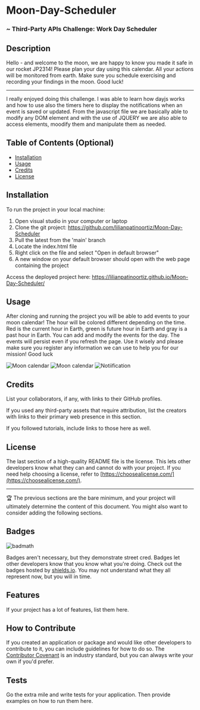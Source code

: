 # Moon-Day-Scheduler

### ~ Third-Party APIs Challenge: Work Day Scheduler

## Description

Hello - and welcome to the moon, we are happy to know you made it safe in our rocket JP2314!
Please plan your day using this calendar. All your actions will be monitored from earth.
Make sure you schedule exercising and recording your findings in the moon. Good luck!

---

I really enjoyed doing this challenge. I was able to learn how dayjs works and how to use also the timers here to display the notifications when an event is saved or updated. From the javascript file we are basically able to modify any DOM element and with the use of JQUERY we are also able to access elements, moodify them and manipulate them as needed.

## Table of Contents (Optional)

- [Installation](#installation)
- [Usage](#usage)
- [Credits](#credits)
- [License](#license)

## Installation

To run the project in your local machine:

1. Open visual studio in your computer or laptop
2. Clone the git project: https://github.com/lilianpatinoortiz/Moon-Day-Scheduler
3. Pull the latest from the 'main' branch
4. Locate the index.html file
5. Right click on the file and select "Open in default browser"
6. A new window on your default browser should open with the web page containing the project

Access the deployed project here: https://lilianpatinoortiz.github.io/Moon-Day-Scheduler/

## Usage

After cloning and running the project you will be able to add events to your moon calendar!
The hour will be colored different depending on the time. Red is the current hour in Earth, green is future hour in Earth and gray is a past hour in Earth. You can add and modify the events for the day. The events will persist even if you refresh the page. Use it wisely and please make sure you register any information we can use to help you for our mission! Good luck

![Moon calendar](assets/images/1.png)
![Moon calendar](assets/images/2.png)
![Notiification](assets/images/3.png)

## Credits

List your collaborators, if any, with links to their GitHub profiles.

If you used any third-party assets that require attribution, list the creators with links to their primary web presence in this section.

If you followed tutorials, include links to those here as well.

## License

The last section of a high-quality README file is the license. This lets other developers know what they can and cannot do with your project. If you need help choosing a license, refer to [https://choosealicense.com/](https://choosealicense.com/).

---

🏆 The previous sections are the bare minimum, and your project will ultimately determine the content of this document. You might also want to consider adding the following sections.

## Badges

![badmath](https://img.shields.io/github/languages/top/nielsenjared/badmath)

Badges aren't necessary, but they demonstrate street cred. Badges let other developers know that you know what you're doing. Check out the badges hosted by [shields.io](https://shields.io/). You may not understand what they all represent now, but you will in time.

## Features

If your project has a lot of features, list them here.

## How to Contribute

If you created an application or package and would like other developers to contribute to it, you can include guidelines for how to do so. The [Contributor Covenant](https://www.contributor-covenant.org/) is an industry standard, but you can always write your own if you'd prefer.

## Tests

Go the extra mile and write tests for your application. Then provide examples on how to run them here.
